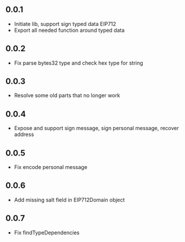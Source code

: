 ## 0.0.1

- Initiate lib, support sign typed data EIP712
- Export all needed function around typed data

## 0.0.2

- Fix parse bytes32 type and check hex type for string

## 0.0.3

- Resolve some old parts that no longer work

## 0.0.4

- Expose and support sign message, sign personal message, recover address

## 0.0.5

- Fix encode personal message

## 0.0.6

- Add missing salt field in EIP712Domain object

## 0.0.7

- Fix findTypeDependencies